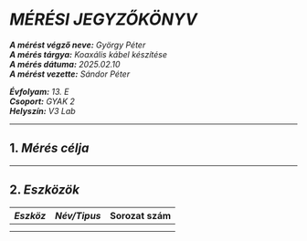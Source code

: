 
# *MÉRÉSI JEGYZŐKÖNYV*

***A mérést végző neve:** György Péter*   
***A mérés tárgya:** Koaxális kábel készítése*  
***A mérés dátuma:** 2025.02.10*  
***A mérést vezette:** Sándor Péter*  

***Évfolyam:** 13. E*  
***Csoport:** GYAK 2*  
***Helyszín:** V3 Lab*  

---

## 1. *Mérés célja*



---

## 2. *Eszközök*

|  *Eszköz*  |  *Név/Tipus*  | Sorozat szám|
|----------|-------------|-----------|
||||
||||
